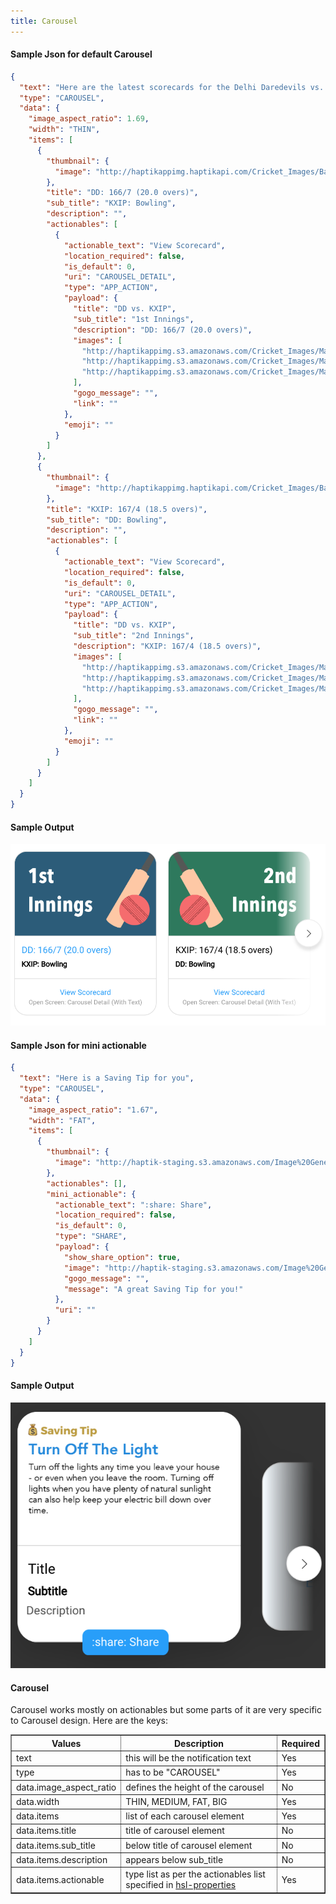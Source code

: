 ```yaml
---
title: Carousel
---
```


#### Sample Json for default Carousel

```json
{
  "text": "Here are the latest scorecards for the Delhi Daredevils vs. Kings XI Punjab match 🔢",
  "type": "CAROUSEL",
  "data": {
    "image_aspect_ratio": 1.69,
    "width": "THIN",
    "items": [
      {
        "thumbnail": {
          "image": "http://haptikappimg.haptikapi.com/Cricket_Images/Base_Template/Thumbnail_Innings_1.png"
        },
        "title": "DD: 166/7 (20.0 overs)",
        "sub_title": "KXIP: Bowling",
        "description": "",
        "actionables": [
          {
            "actionable_text": "View Scorecard",
            "location_required": false,
            "is_default": 0,
            "uri": "CAROUSEL_DETAIL",
            "type": "APP_ACTION",
            "payload": {
              "title": "DD vs. KXIP",
              "sub_title": "1st Innings",
              "description": "DD: 166/7 (20.0 overs)",
              "images": [
                "http://haptikappimg.s3.amazonaws.com/Cricket_Images/Match_Scorecard/Innings_Score_Batting_1_186013_1_1523189431.png",
                "http://haptikappimg.s3.amazonaws.com/Cricket_Images/Match_Scorecard/Innings_Score_Batting_2_186013_1_1523189432.png",
                "http://haptikappimg.s3.amazonaws.com/Cricket_Images/Match_Scorecard/Innings_Score_Bowling_186013_1_1523189431.png"
              ],
              "gogo_message": "",
              "link": ""
            },
            "emoji": ""
          }
        ]
      },
      {
        "thumbnail": {
          "image": "http://haptikappimg.haptikapi.com/Cricket_Images/Base_Template/Thumbnail_Innings_2.png"
        },
        "title": "KXIP: 167/4 (18.5 overs)",
        "sub_title": "DD: Bowling",
        "description": "",
        "actionables": [
          {
            "actionable_text": "View Scorecard",
            "location_required": false,
            "is_default": 0,
            "uri": "CAROUSEL_DETAIL",
            "type": "APP_ACTION",
            "payload": {
              "title": "DD vs. KXIP",
              "sub_title": "2nd Innings",
              "description": "KXIP: 167/4 (18.5 overs)",
              "images": [
                "http://haptikappimg.s3.amazonaws.com/Cricket_Images/Match_Scorecard/Innings_Score_Batting_1_186013_2_1523197798.png",
                "http://haptikappimg.s3.amazonaws.com/Cricket_Images/Match_Scorecard/Innings_Score_Batting_2_186013_2_1523197799.png",
                "http://haptikappimg.s3.amazonaws.com/Cricket_Images/Match_Scorecard/Innings_Score_Bowling_186013_2_1523197798.png"
              ],
              "gogo_message": "",
              "link": ""
            },
            "emoji": ""
          }
        ]
      }
    ]
  }
}
```

#### Sample Output

![hsl_sample_carousel](assets/hsl_sample_carousel.png)

#### Sample Json for mini actionable

```json
{
  "text": "Here is a Saving Tip for you",
  "type": "CAROUSEL",
  "data": {
    "image_aspect_ratio": "1.67",
    "width": "FAT",
    "items": [
      {
        "thumbnail": {
          "image": "http://haptik-staging.s3.amazonaws.com/Image%20Generator/money_saving_tip/money_saving_tip_ad712a04-065d-409a-bcbe-94dfc9e3ef56.png?w=1068&amp;h=639"
        },
        "actionables": [],
        "mini_actionable": {
          "actionable_text": ":share: Share",
          "location_required": false,
          "is_default": 0,
          "type": "SHARE",
          "payload": {
            "show_share_option": true,
            "image": "http://haptik-staging.s3.amazonaws.com/Image%20Generator/money_saving_tip/money_saving_tip_ad712a04-065d-409a-bcbe-94dfc9e3ef56.png?w=1068&amp;h=639",
            "gogo_message": "",
            "message": "A great Saving Tip for you!"
          },
          "uri": ""
        }
      }
    ]
  }
}
```

#### Sample Output

![hsl_mini_actionable_carousel](assets/hsl_mini_actionable_carousel.png)

#### Carousel

Carousel works mostly on actionables but some parts of it are very specific to Carousel design. Here are the keys:

<table border="1" class="docutils">
   <thead>
      <tr>
         <th>Values</th>
         <th>Description</th>
         <th>Required</th>
      </tr>
   </thead>
   <tbody>
      <tr>
         <td>text</td>
         <td>this will be the notification text</td>
         <td>Yes</td>
      </tr>
      <tr>
         <td>type</td>
         <td>has to be "CAROUSEL"</td>
         <td>Yes</td>
      </tr>
      <tr>
         <td>data.image_aspect_ratio</td>
         <td>defines the height of the carousel</td>
         <td>No</td>
      </tr>
      <tr>
         <td>data.width</td>
         <td>THIN, MEDIUM, FAT, BIG</td>
         <td>Yes</td>
      </tr>
      <tr>
         <td>data.items</td>
         <td>list of each carousel element</td>
         <td>Yes</td>
      </tr>
      <tr>
         <td>data.items.title</td>
         <td>title of carousel element</td>
         <td>No</td>
      </tr>
      <tr>
         <td>data.items.sub_title</td>
         <td>below title of carousel element</td>
         <td>No</td>
      </tr>
      <tr>
         <td>data.items.description</td>
         <td>appears below sub_title</td>
         <td>No</td>
      </tr>
      <tr>
         <td>data.items.actionable</td>
         <td>type list as per the actionables list specified in <a href='https://haptik-docs.readthedocs.io/en/latest/bot-builder-advanced/hsl-properties.html'>hsl-properties</a></td>
         <td>Yes</td>
      </tr>
</table>
